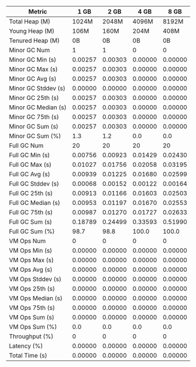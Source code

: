| Metric | 1 GB | 2 GB | 4 GB | 8 GB |
|------|----|----|----|----|
| Total Heap (M) | 1024M | 2048M | 4096M | 8192M |
| Young Heap (M) | 106M | 160M | 204M | 408M |
| Tenured Heap (M) | 0B | 0B | 0B | 0B |
| Minor GC Num | 1 | 1 | 0 | 0 |
| Minor GC Min (s) | 0.00257 | 0.00303 | 0.00000 | 0.00000 |
| Minor GC Max (s) | 0.00257 | 0.00303 | 0.00000 | 0.00000 |
| Minor GC Avg (s) | 0.00257 | 0.00303 | 0.00000 | 0.00000 |
| Minor GC Stddev (s) | 0.00000 | 0.00000 | 0.00000 | 0.00000 |
| Minor GC 25th (s) | 0.00257 | 0.00303 | 0.00000 | 0.00000 |
| Minor GC Median (s) | 0.00257 | 0.00303 | 0.00000 | 0.00000 |
| Minor GC 75th (s) | 0.00257 | 0.00303 | 0.00000 | 0.00000 |
| Minor GC Sum (s) | 0.00257 | 0.00303 | 0.00000 | 0.00000 |
| Minor GC Sum (%) | 1.3 | 1.2 | 0.0 | 0.0 |
| Full GC Num | 20 | 20 | 20 | 20 |
| Full GC Min (s) | 0.00756 | 0.00923 | 0.01429 | 0.02430 |
| Full GC Max (s) | 0.01027 | 0.01756 | 0.02058 | 0.03195 |
| Full GC Avg (s) | 0.00939 | 0.01225 | 0.01680 | 0.02599 |
| Full GC Stddev (s) | 0.00068 | 0.00152 | 0.00122 | 0.00164 |
| Full GC 25th (s) | 0.00913 | 0.01166 | 0.01603 | 0.02503 |
| Full GC Median (s) | 0.00953 | 0.01197 | 0.01670 | 0.02553 |
| Full GC 75th (s) | 0.00987 | 0.01270 | 0.01727 | 0.02633 |
| Full GC Sum (s) | 0.18789 | 0.24499 | 0.33593 | 0.51990 |
| Full GC Sum (%) | 98.7 | 98.8 | 100.0 | 100.0 |
| VM Ops Num | 0 | 0 | 0 | 0 |
| VM Ops Min (s) | 0.00000 | 0.00000 | 0.00000 | 0.00000 |
| VM Ops Max (s) | 0.00000 | 0.00000 | 0.00000 | 0.00000 |
| VM Ops Avg (s) | 0.00000 | 0.00000 | 0.00000 | 0.00000 |
| VM Ops Stddev (s) | 0.00000 | 0.00000 | 0.00000 | 0.00000 |
| VM Ops 25th (s) | 0.00000 | 0.00000 | 0.00000 | 0.00000 |
| VM Ops Median (s) | 0.00000 | 0.00000 | 0.00000 | 0.00000 |
| VM Ops 75th (s) | 0.00000 | 0.00000 | 0.00000 | 0.00000 |
| VM Ops Sum (s) | 0.00000 | 0.00000 | 0.00000 | 0.00000 |
| VM Ops Sum (%) | 0.0 | 0.0 | 0.0 | 0.0 |
| Throughput (%) | 0 | 0 | 0 | 0 |
| Latency (%) | 0.00000 | 0.00000 | 0.00000 | 0.00000 |
| Total Time (s) | 0.00000 | 0.00000 | 0.00000 | 0.00000 |
